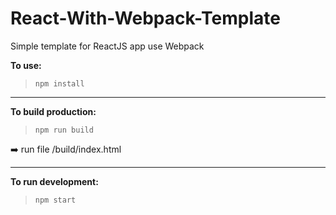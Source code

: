 # React-With-Webpack-Template
Simple template for ReactJS app use Webpack

**To use:**
> `npm install`

-------------------------------------------------
**To build production:**
> `npm run build` 

:arrow_right: run file /build/index.html

-------------------------------------------------
**To run development:**
> `npm start`
